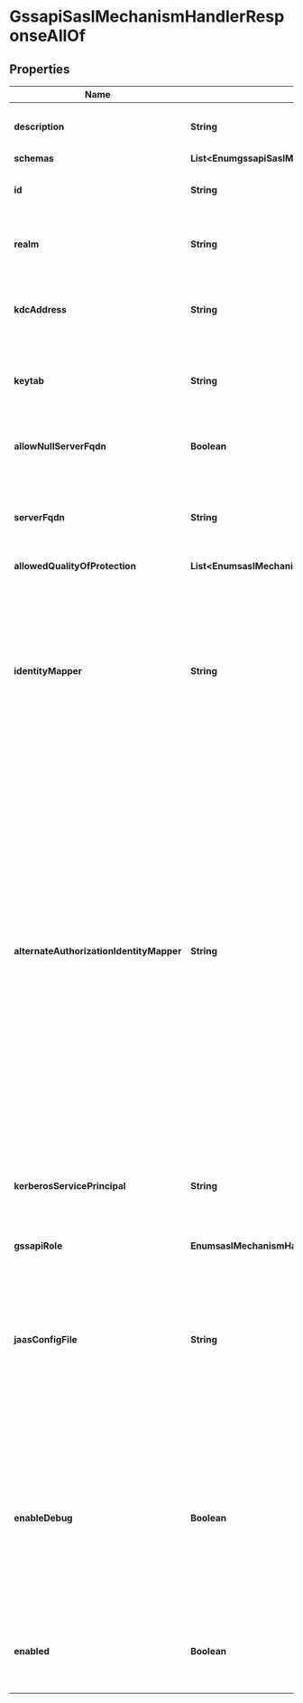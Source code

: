 

# GssapiSaslMechanismHandlerResponseAllOf


## Properties

| Name | Type | Description | Notes |
|------------ | ------------- | ------------- | -------------|
|**description** | **String** | A description for this SASL Mechanism Handler |  [optional] |
|**schemas** | **List&lt;EnumgssapiSaslMechanismHandlerSchemaUrn&gt;** |  |  [optional] |
|**id** | **String** | Name of the SASL Mechanism Handler |  [optional] |
|**realm** | **String** | Specifies the realm to be used for GSSAPI authentication. |  [optional] |
|**kdcAddress** | **String** | Specifies the address of the KDC that is to be used for Kerberos processing. |  [optional] |
|**keytab** | **String** | Specifies the keytab file that should be used for Kerberos processing. |  [optional] |
|**allowNullServerFqdn** | **Boolean** | Specifies whether or not to allow a null value for the server-fqdn. |  [optional] |
|**serverFqdn** | **String** | Specifies the DNS-resolvable fully-qualified domain name for the system. |  [optional] |
|**allowedQualityOfProtection** | **List&lt;EnumsaslMechanismHandlerAllowedQualityOfProtectionProp&gt;** |  |  [optional] |
|**identityMapper** | **String** | Specifies the name of the identity mapper that is to be used with this SASL mechanism handler to match the Kerberos principal included in the SASL bind request to the corresponding user in the directory. |  [optional] |
|**alternateAuthorizationIdentityMapper** | **String** | Specifies the name of the identity mapper that is to be used with this SASL mechanism handler to map the alternate authorization identity (if provided, and if different from the Kerberos principal used as the authentication identity) to the corresponding user in the directory. If no value is specified, then the mapper specified in the identity-mapper configuration property will be used. |  [optional] |
|**kerberosServicePrincipal** | **String** | Specifies the Kerberos service principal that the Directory Server will use to identify itself to the KDC. |  [optional] |
|**gssapiRole** | **EnumsaslMechanismHandlerGssapiRoleProp** |  |  [optional] |
|**jaasConfigFile** | **String** | Specifies the path to a JAAS (Java Authentication and Authorization Service) configuration file that provides the information that the JVM should use for Kerberos processing. |  [optional] |
|**enableDebug** | **Boolean** | Indicates whether to enable debugging for the Java GSSAPI provider. Debug information will be written to standard output, which should be captured in the server.out log file. |  [optional] |
|**enabled** | **Boolean** | Indicates whether the SASL mechanism handler is enabled for use. |  [optional] |



